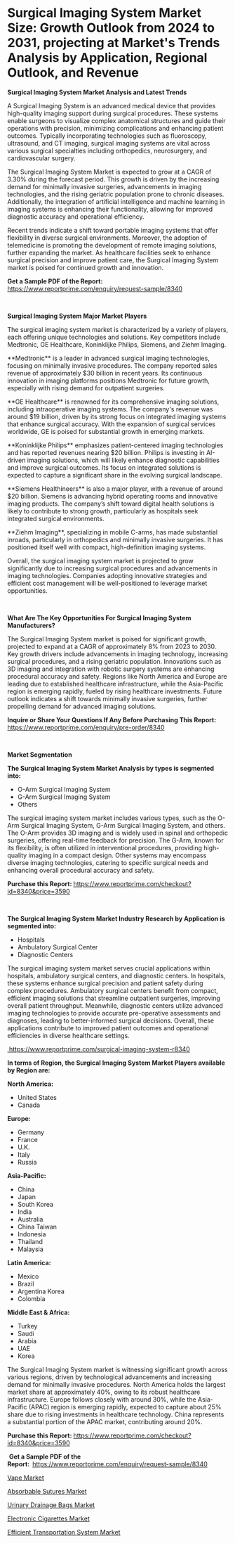 <p><h1>Surgical Imaging System Market Size: Growth Outlook from 2024 to 2031, projecting at Market's Trends Analysis by Application, Regional Outlook, and Revenue</h1></p><p><strong>Surgical Imaging System Market Analysis and Latest Trends</strong></p>
<p><p>A Surgical Imaging System is an advanced medical device that provides high-quality imaging support during surgical procedures. These systems enable surgeons to visualize complex anatomical structures and guide their operations with precision, minimizing complications and enhancing patient outcomes. Typically incorporating technologies such as fluoroscopy, ultrasound, and CT imaging, surgical imaging systems are vital across various surgical specialties including orthopedics, neurosurgery, and cardiovascular surgery.</p><p>The Surgical Imaging System Market is expected to grow at a CAGR of 3.30% during the forecast period. This growth is driven by the increasing demand for minimally invasive surgeries, advancements in imaging technologies, and the rising geriatric population prone to chronic diseases. Additionally, the integration of artificial intelligence and machine learning in imaging systems is enhancing their functionality, allowing for improved diagnostic accuracy and operational efficiency.</p><p>Recent trends indicate a shift toward portable imaging systems that offer flexibility in diverse surgical environments. Moreover, the adoption of telemedicine is promoting the development of remote imaging solutions, further expanding the market. As healthcare facilities seek to enhance surgical precision and improve patient care, the Surgical Imaging System market is poised for continued growth and innovation.</p></p>
<p><strong>Get a Sample PDF of the Report:&nbsp;</strong> <a href="https://www.reportprime.com/enquiry/request-sample/8340">https://www.reportprime.com/enquiry/request-sample/8340</a></p>
<p>&nbsp;</p>
<p><strong>Surgical Imaging System Major Market Players</strong></p>
<p><p>The surgical imaging system market is characterized by a variety of players, each offering unique technologies and solutions. Key competitors include Medtronic, GE Healthcare, Koninklijke Philips, Siemens, and Ziehm Imaging.</p><p>**Medtronic** is a leader in advanced surgical imaging technologies, focusing on minimally invasive procedures. The company reported sales revenue of approximately $30 billion in recent years. Its continuous innovation in imaging platforms positions Medtronic for future growth, especially with rising demand for outpatient surgeries.</p><p>**GE Healthcare** is renowned for its comprehensive imaging solutions, including intraoperative imaging systems. The company's revenue was around $19 billion, driven by its strong focus on integrated imaging systems that enhance surgical accuracy. With the expansion of surgical services worldwide, GE is poised for substantial growth in emerging markets.</p><p>**Koninklijke Philips** emphasizes patient-centered imaging technologies and has reported revenues nearing $20 billion. Philips is investing in AI-driven imaging solutions, which will likely enhance diagnostic capabilities and improve surgical outcomes. Its focus on integrated solutions is expected to capture a significant share in the evolving surgical landscape.</p><p>**Siemens Healthineers** is also a major player, with a revenue of around $20 billion. Siemens is advancing hybrid operating rooms and innovative imaging products. The company’s shift toward digital health solutions is likely to contribute to strong growth, particularly as hospitals seek integrated surgical environments.</p><p>**Ziehm Imaging**, specializing in mobile C-arms, has made substantial inroads, particularly in orthopedics and minimally invasive surgeries. It has positioned itself well with compact, high-definition imaging systems.</p><p>Overall, the surgical imaging system market is projected to grow significantly due to increasing surgical procedures and advancements in imaging technologies. Companies adopting innovative strategies and efficient cost management will be well-positioned to leverage market opportunities.</p></p>
<p>&nbsp;</p>
<p><strong>What Are The Key Opportunities For Surgical Imaging System Manufacturers?</strong></p>
<p><p>The Surgical Imaging System market is poised for significant growth, projected to expand at a CAGR of approximately 8% from 2023 to 2030. Key growth drivers include advancements in imaging technology, increasing surgical procedures, and a rising geriatric population. Innovations such as 3D imaging and integration with robotic surgery systems are enhancing procedural accuracy and safety. Regions like North America and Europe are leading due to established healthcare infrastructure, while the Asia-Pacific region is emerging rapidly, fueled by rising healthcare investments. Future outlook indicates a shift towards minimally invasive surgeries, further propelling demand for advanced imaging solutions.</p></p>
<p><strong>Inquire or Share Your Questions If Any Before Purchasing This Report:</strong> <a href="https://www.reportprime.com/enquiry/pre-order/8340">https://www.reportprime.com/enquiry/pre-order/8340</a></p>
<p>&nbsp;</p>
<p><strong>Market Segmentation</strong></p>
<p><strong>The Surgical Imaging System Market Analysis by types is segmented into:</strong></p>
<p><ul><li>O-Arm Surgical Imaging System</li><li>G-Arm Surgical Imaging System</li><li>Others</li></ul></p>
<p><p>The surgical imaging system market includes various types, such as the O-Arm Surgical Imaging System, G-Arm Surgical Imaging System, and others. The O-Arm provides 3D imaging and is widely used in spinal and orthopedic surgeries, offering real-time feedback for precision. The G-Arm, known for its flexibility, is often utilized in interventional procedures, providing high-quality imaging in a compact design. Other systems may encompass diverse imaging technologies, catering to specific surgical needs and enhancing overall procedural accuracy and safety.</p></p>
<p><strong>Purchase this Report:&nbsp;</strong><a href="https://www.reportprime.com/checkout?id=8340&price=3590">https://www.reportprime.com/checkout?id=8340&price=3590</a></p>
<p>&nbsp;</p>
<p><strong>The Surgical Imaging System Market Industry Research by Application is segmented into:</strong></p>
<p><ul><li>Hospitals</li><li>Ambulatory Surgical Center</li><li>Diagnostic Centers</li></ul></p>
<p><p>The surgical imaging system market serves crucial applications within hospitals, ambulatory surgical centers, and diagnostic centers. In hospitals, these systems enhance surgical precision and patient safety during complex procedures. Ambulatory surgical centers benefit from compact, efficient imaging solutions that streamline outpatient surgeries, improving overall patient throughput. Meanwhile, diagnostic centers utilize advanced imaging technologies to provide accurate pre-operative assessments and diagnoses, leading to better-informed surgical decisions. Overall, these applications contribute to improved patient outcomes and operational efficiencies in diverse healthcare settings.</p></p>
<p><a href="https://www.reportprime.com/surgical-imaging-system-r8340">&nbsp;https://www.reportprime.com/surgical-imaging-system-r8340</a></p>
<p><strong>In terms of Region, the Surgical Imaging System Market Players available by Region are:</strong></p>
<p>
    <p> <strong> North America: </strong>
        <ul>
            <li>United States</li>
            <li>Canada</li>
        </ul>
        </p> 
    <p> <strong> Europe: </strong>
        <ul>
            <li>Germany</li>
            <li>France</li>
            <li>U.K.</li>
            <li>Italy</li>
            <li>Russia</li>
        </ul>
        </p> 
    <p> <strong> Asia-Pacific: </strong>
        <ul>
            <li>China</li>
            <li>Japan</li>
            <li>South Korea</li>
            <li>India</li>
            <li>Australia</li>
            <li>China Taiwan</li>
            <li>Indonesia</li>
            <li>Thailand</li>
            <li>Malaysia</li>
        </ul>
        </p> 
    <p> <strong> Latin America: </strong>
        <ul>
            <li>Mexico</li>
            <li>Brazil</li>
            <li>Argentina Korea</li>
            <li>Colombia</li>
        </ul>
        </p> 
    <p> <strong> Middle East & Africa: </strong>
        <ul>
            <li>Turkey</li>
            <li>Saudi</li>
            <li>Arabia</li>
            <li>UAE</li>
            <li>Korea</li>
        </ul>
    </p>
    </p>
<p><p>The Surgical Imaging System market is witnessing significant growth across various regions, driven by technological advancements and increasing demand for minimally invasive procedures. North America holds the largest market share at approximately 40%, owing to its robust healthcare infrastructure. Europe follows closely with around 30%, while the Asia-Pacific (APAC) region is emerging rapidly, expected to capture about 25% share due to rising investments in healthcare technology. China represents a substantial portion of the APAC market, contributing around 20%.</p></p>
<p><strong>Purchase this Report: </strong><a href="https://www.reportprime.com/checkout?id=8340&price=3590">https://www.reportprime.com/checkout?id=8340&price=3590</a></p>
<p>&nbsp;<strong>Get a Sample PDF of the Report:&nbsp;&nbsp;</strong><a href="https://www.reportprime.com/enquiry/request-sample/8340">https://www.reportprime.com/enquiry/request-sample/8340</a></p>
<p><strong></strong></p>
<p><p><a href="https://issuu.com/reportprime-2/docs/vape-market-size-2030.pptx_5fa418122e3cac">Vape Market</a></p><p><a href="https://github.com/SamiaChowdhury801/Market-Research-Report-List-1/blob/main/absorbable-sutures-market.md">Absorbable Sutures Market</a></p><p><a href="https://github.com/LilianFaulkner65/Market-Research-Report-List-1/blob/main/urinary-drainage-bags-market.md">Urinary Drainage Bags Market</a></p><p><a href="https://issuu.com/reportprime-2/docs/electronic-cigarettes-market-size-2_789bf43a17b225">Electronic Cigarettes Market</a></p><p><a href="https://www.linkedin.com/pulse/market-forecast-global-efficient-transportation-system-trends-i34se?trackingId=u3PnphYSSOy4UAeURx6YOQ%3D%3D">Efficient Transportation System Market</a></p></p>
